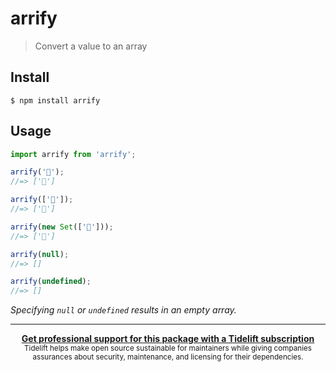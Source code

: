 # arrify

> Convert a value to an array

## Install

```
$ npm install arrify
```

## Usage

```js
import arrify from 'arrify';

arrify('🦄');
//=> ['🦄']

arrify(['🦄']);
//=> ['🦄']

arrify(new Set(['🦄']));
//=> ['🦄']

arrify(null);
//=> []

arrify(undefined);
//=> []
```

*Specifying `null` or `undefined` results in an empty array.*

---

<div align="center">
	<b>
		<a href="https://tidelift.com/subscription/pkg/npm-arrify?utm_source=npm-arrify&utm_medium=referral&utm_campaign=readme">Get professional support for this package with a Tidelift subscription</a>
	</b>
	<br>
	<sub>
		Tidelift helps make open source sustainable for maintainers while giving companies<br>assurances about security, maintenance, and licensing for their dependencies.
	</sub>
</div>
